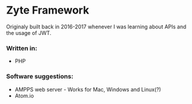 # Zyte Framework

Originaly built back in 2016-2017 whenever I was learning about APIs and the usage of JWT.

### Written in:
- PHP

### Software suggestions:
- AMPPS web server - Works for Mac, Windows and Linux(?)
- Atom.io
